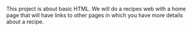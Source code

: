 This project is about basic HTML. We will do a recipes web with a home page that will have links to other pages in which you have more details about a recipe.